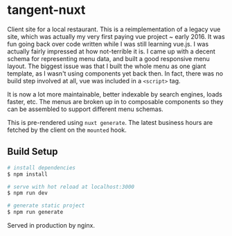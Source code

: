 # tangent-nuxt

Client site for a local restaurant. This is a reimplementation of a legacy vue site, which was actually my very first paying vue project ~ early 2016. It was fun going back over code written while I was still learning vue.js. I was actually fairly impressed at how not-terrible it is. I came up with a decent schema for representing menu data, and built a good responsive menu layout. The biggest issue was that I built the whole menu as one giant template, as I wasn't using components yet back then. In fact, there was no build step involved at all, vue was included in a `<script>` tag.

It is now a lot more maintainable, better indexable by search engines, loads faster, etc. The menus are broken up in to composable components so they can be assembled to support different menu schemas.

This is pre-rendered using `nuxt generate`. The latest business hours are fetched by the client on the `mounted` hook.

## Build Setup

```bash
# install dependencies
$ npm install

# serve with hot reload at localhost:3000
$ npm run dev

# generate static project
$ npm run generate
```

Served in production by nginx.
